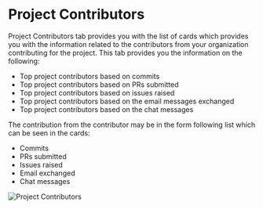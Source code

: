 # Project Contributors

Project Contributors tab provides you with the list of cards which provides you with the information related to the contributors from your organization contributing for the project. This tab provides you the information on the following:

* Top project contributors based on commits
* Top project contributors based on PRs submitted 
* Top project contributors based on issues raised 
* Top project contributors based on the email messages exchanged 
* Top project contributors based on the chat messages 

The contribution from the contributor may be in the form following list which can be seen in the cards:

* Commits 
* PRs submitted 
* Issues raised 
* Email exchanged  
* Chat messages 

![Project Contributors](https://files.gitbook.com/v0/b/gitbook-28427.appspot.com/o/assets%2F-MgAESFs0H7zYsmTgcOZ%2F-Mi6ogCI1I0xt8cgkuFI%2F-Mi6rD2VXHoKOuCT5ucF%2FProject_Contributors%20.png?alt=media\&token=e90a37e5-09d7-4626-92e1-b5f09d685d1b)





